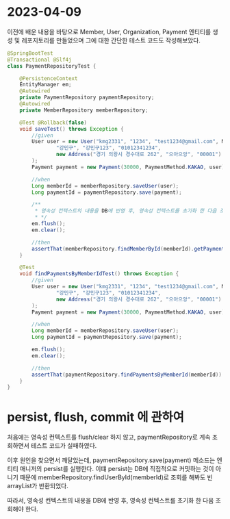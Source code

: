 # 2023-04-09

이전에 배운 내용을 바탕으로 Member, User, Organization, Payment 엔티티를 생성 및 레포지토리를 만들었으며
그에 대한 간단한 테스트 코드도 작성해보았다.

```java
@SpringBootTest
@Transactional @Slf4j
class PaymentRepositoryTest {

    @PersistenceContext
    EntityManager em;
    @Autowired
    private PaymentRepository paymentRepository;
    @Autowired
    private MemberRepository memberRepository;

    @Test @Rollback(false)
    void saveTest() throws Exception {
        //given
        User user = new User("kmg2331", "1234", "test1234@gmail.com", MemberStatus.ACTIVE, MemberStatus.NOT_ADMIN,
                "강민구", "강민구123", "01012341234",
                new Address("경기 의왕시 경수대로 262", "으아으앙", "00001")
        );
        Payment payment = new Payment(30000, PaymentMethod.KAKAO, user);

        //when
        Long memberId = memberRepository.saveUser(user);
        Long paymentId = paymentRepository.save(payment);

        /**
         * 영속성 컨텍스트의 내용을 DB에 반영 후, 영속성 컨텍스트를 초기화 한 다음 조회해야 한다.
         * */
        em.flush();
        em.clear();

        //then
        assertThat(memberRepository.findMemberById(memberId).getPayments()).contains(paymentRepository.findById(paymentId));
    }

    @Test
    void findPaymentsByMemberIdTest() throws Exception {
        //given
        User user = new User("kmg2331", "1234", "test1234@gmail.com", MemberStatus.ACTIVE, MemberStatus.NOT_ADMIN,
                "강민구", "강민구123", "01012341234",
                new Address("경기 의왕시 경수대로 262", "으아으앙", "00001")
        );
        Payment payment = new Payment(30000, PaymentMethod.KAKAO, user);

        //when
        Long memberId = memberRepository.saveUser(user);
        Long paymentId = paymentRepository.save(payment);

        em.flush();
        em.clear();

        //then
        assertThat(paymentRepository.findPaymentsByMemberId(memberId)).contains(paymentRepository.findById(paymentId));
    }
}
```

# persist, flush, commit 에 관하여

처음에는 영속성 컨텍스트를 flush/clear 하지 않고, paymentRepository로 계속 조회하면서 테스트 코드가 실패하였다.

이후 원인을 찾으면서 깨달았는데, paymentRepository.save(payment) 메소드는 엔티티 매니저의 persist를 실행한다.
이떄 persist는 DB에 직접적으로 커밋하는 것이 아니기 때문에 memberRepository.findUserById(memberId)로 조회를 해봐도
빈 arrayList가 반환되었다.

따라서, 영속성 컨텍스트의 내용을 DB에 반영 후, 영속성 컨텍스트를 초기화 한 다음 조회해야 한다.

